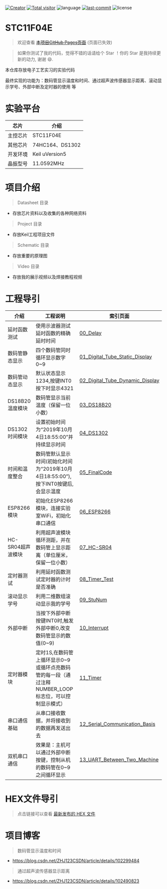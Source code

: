 [![Creator](https://img.shields.io/badge/Creator-ZhangH.J.-success)](https://zhj0125.github.io/)
[![Total visitor](https://visitor-count-badge.herokuapp.com/total.svg?repo_id=${https://github.com/ZHJ0125/STC11F04E})](https://github.com/ZHJ0125/STC11F04E/)
![language](https://img.shields.io/badge/language-C-9cf.svg)
[![last-commit](https://img.shields.io/github/last-commit/ZHJ0125/STC11F04E)](https://github.com/ZHJ0125/STC11F04E/commits/master)
![license](https://img.shields.io/github/license/ZHJ0125/STC11F04E)

# STC11F04E

> 欢迎查看 ~~[本项目GitHub Pages页面](https://zhj0125.github.io/STC11F04E/)~~ (页面已失效)

> 如果你测试了我的代码，觉得不错的话请给个 Star ！你的 Star 是我持续更新的动力, 谢谢 😄.

本仓库存放电子工艺实习的实验代码

最终实现的功能为：数码管显示温度和时间、通过超声波传感器显示距离、滚动显示学号、外部中断及定时器的使用 等

# 实验平台
芯片 | 介绍 |
------------ | ------------
主控芯片 | STC11F04E
其他芯片 | 74HC164、DS1302
开发环境 | Keil uVersion5
晶振型号 | 11.0592MHz

# 项目介绍
> Datasheet 目录

- 存放芯片资料以及收集的各种网络资料

> Project 目录

- 存放Keil工程项目文件

> Schematic 目录

- 存放重要的原理图

> Video 目录

- 存放我的展示视频以及焊接教程视频

# 工程导引

介绍 | 工程说明 | 索引页面
---|---|---
延时函数测试 | 使用示波器测试延时函数的精确延时时间 | [00_Delay](https://github.com/ZHJ0125/STC11F04E/tree/master/Project/00_Delay)
数码管静态显示 | 四个数码管同时循环显示数字0~9 | [01_Digital_Tube_Static_Display](https://github.com/ZHJ0125/STC11F04E/tree/master/Project/01_Digital_Tube_Static_Display)
数码管动态显示 | 默认状态显示1234,按键INT0按下时显示4321 | [02_Digital_Tube_Dynamic_Display](https://github.com/ZHJ0125/STC11F04E/tree/master/Project/02_Digital_Tube_Dynamic_Display)
DS18B20温度模块 | 数码管显示当前温度（保留一位小数） | [03_DS18B20](https://github.com/ZHJ0125/STC11F04E/tree/master/Project/03_DS18B20)
DS1302时间模块 | 设置初始时间为“2019年10月4日18:55:00”并持续显示时间 | [04_DS1302](https://github.com/ZHJ0125/STC11F04E/tree/master/Project/04_DS1302)
时间和温度整合 | 数码管默认显示时间(初始化时间为“2019年10月4日18:55:00”),按下INT0按键后,会显示温度 | [05_FinalCode](https://github.com/ZHJ0125/STC11F04E/tree/master/Project/05_FinalCode)
ESP8266模块 | 初始化ESP8266模块，连接实验室WiFi，初始化串口通信 | [06_ESP8266](https://github.com/ZHJ0125/STC11F04E/tree/master/Project/06_ESP8266)
HC-SR04超声波模块 | 利用超声波模块循环测距，并在数码管上显示距离（单位厘米，保留一位小数） | [07_HC-SR04](https://github.com/ZHJ0125/STC11F04E/tree/master/Project/07_HC-SR04)
定时器测试 | 利用延时函数测试定时器的计时是否准确 | [08_Timer_Test](https://github.com/ZHJ0125/STC11F04E/tree/master/Project/08_Timer_Test)
滚动显示学号 | 利用二维数组滚动显示我的学号 | [09_StuNum](https://github.com/ZHJ0125/STC11F04E/tree/master/Project/09_StuNum)
外部中断 | 当按下外部中断按键INT0时,触发外部中断0,改变数码管显示的数值(0~9) | [10_Interrupt](https://github.com/ZHJ0125/STC11F04E/tree/master/Project/10_Interrupt)
定时器模块 | 定时1S,在数码管上循环显示0~9或循环点亮数码管的每一段（通过注释NUMBER_LOOP标志位，可以控制显示模式） | [11_Timer](https://github.com/ZHJ0125/STC11F04E/tree/master/Project/11_Timer)
串口通信基础 | 从串口接收数据，并将接收到的数据再发送出去 | [12_Serial_Communication_Basis](https://github.com/ZHJ0125/STC11F04E/tree/master/Project/12_UART_Basis)
双机串口通信 | 效果是：主机可以通过外部中断按键，控制从机的数码管在0~9之间循环显示 | [13_UART_Between_Two_Machine](https://github.com/ZHJ0125/STC11F04E/tree/master/Project/13_UART_Between_Two_Machine)


# HEX文件导引
> 点击链接可以查看 [最新发布的 HEX 文件](https://github.com/ZHJ0125/STC11F04E/releases/tag/FourthVersion)


# 项目博客
> 数码管显示温度和时间
- https://blog.csdn.net/ZHJ123CSDN/article/details/102299484 
 
> 通过超声波传感器显示距离
- https://blog.csdn.net/ZHJ123CSDN/article/details/102490823
